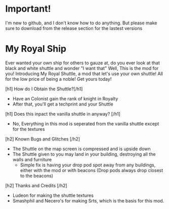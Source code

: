 # Important! 
I'm new to github, and I don't know how to do anything. But please make sure to download from the release section for the lastest versions



# My Royal Ship
Ever wanted your own ship for others to gauze at, do you ever look at that black and white shuttle and wonder "I want that" Well, This is the mod for you! Introducing My Royal Shuttle, a mod that let's use your own shuttle! All for the low price of being a noble! Get yours today!

[h1] How do I Obtain the Shuttle?[/h1]
  - Have an Colonist gain the rank of knight in Royalty
  - After that, you'll get a techprint and your Shuttle 
 
[h1] Does this inpact the vanilla shuttle in anyway? [/h1]
  - No, Everything in this mod is seperated from the vanilla shuttle except for the textures
  
 [h2] Known Bugs and Glitches [/h2]
  - The Shuttle on the map screen is compressed and is upside down
  - The Shuttle given to you may land in your building, destroying all the walls and furniture
    - Simple fix is having your drop pod spot away from any buildings, either with the mod or with beacons (Drop pods always drop closest to the beacons)
    
[h2] Thanks and Credits [/h2]

- Ludeon for making the shuttle textures
- Smashphil and Necero's for making Srts, which is the basis for this mod. 
  
 
